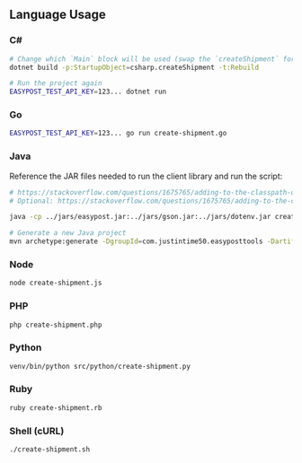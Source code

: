 ## Language Usage

### C#

```bash
# Change which `Main` block will be used (swap the `createShipment` for the operation you want to run)
dotnet build -p:StartupObject=csharp.createShipment -t:Rebuild

# Run the project again
EASYPOST_TEST_API_KEY=123... dotnet run
```

### Go

```bash
EASYPOST_TEST_API_KEY=123... go run create-shipment.go
```

### Java

Reference the JAR files needed to run the client library and run the script:

```bash
# https://stackoverflow.com/questions/1675765/adding-to-the-classpath-on-osx/11304846#11304846
# Optional: https://stackoverflow.com/questions/1675765/adding-to-the-classpath-on-osx/11304846#11304846

java -cp ../jars/easypost.jar:../jars/gson.jar:../jars/dotenv.jar create-shipment.java

# Generate a new Java project
mvn archetype:generate -DgroupId=com.justintime50.easyposttools -DartifactId=easypost-tools -DarchetypeArtifactId=maven-archetype-quickstart -DinteractiveMode=false
```

### Node

```bash
node create-shipment.js
```

### PHP

```bash
php create-shipment.php
```

### Python

```bash
venv/bin/python src/python/create-shipment.py
```

### Ruby

```bash
ruby create-shipment.rb
```

### Shell (cURL)

```bash
./create-shipment.sh
```
